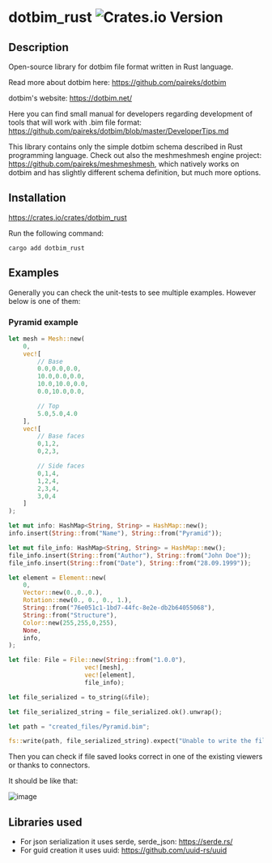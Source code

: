 # dotbim_rust ![Crates.io Version](https://img.shields.io/crates/v/dotbim_rust)

## Description

Open-source library for dotbim file format written in Rust language.

Read more about dotbim here: https://github.com/paireks/dotbim

dotbim's website: https://dotbim.net/

Here you can find small manual for developers regarding development of tools that will work with .bim file format: https://github.com/paireks/dotbim/blob/master/DeveloperTips.md

This library contains only the simple dotbim schema described in Rust programming language. Check out also the meshmeshmesh engine project: https://github.com/paireks/meshmeshmesh, which natively works on dotbim and has slightly different schema definition, but much more options.

## Installation

https://crates.io/crates/dotbim_rust

Run the following command:

```text
cargo add dotbim_rust
```

## Examples

Generally you can check the unit-tests to see multiple examples. However below is one of them:

### Pyramid example

```rust
let mesh = Mesh::new(
    0,
    vec![
        // Base
        0.0,0.0,0.0,
        10.0,0.0,0.0,
        10.0,10.0,0.0,
        0.0,10.0,0.0,

        // Top
        5.0,5.0,4.0
    ],
    vec![
        // Base faces
        0,1,2,
        0,2,3,

        // Side faces
        0,1,4,
        1,2,4,
        2,3,4,
        3,0,4
    ]
);

let mut info: HashMap<String, String> = HashMap::new();
info.insert(String::from("Name"), String::from("Pyramid"));

let mut file_info: HashMap<String, String> = HashMap::new();
file_info.insert(String::from("Author"), String::from("John Doe"));
file_info.insert(String::from("Date"), String::from("28.09.1999"));

let element = Element::new(
    0,
    Vector::new(0.,0.,0.),
    Rotation::new(0., 0., 0., 1.),
    String::from("76e051c1-1bd7-44fc-8e2e-db2b64055068"),
    String::from("Structure"),
    Color::new(255,255,0,255),
    None,
    info,
);

let file: File = File::new(String::from("1.0.0"),
                     vec![mesh],
                     vec![element],
                     file_info);

let file_serialized = to_string(&file);

let file_serialized_string = file_serialized.ok().unwrap();

let path = "created_files/Pyramid.bim";

fs::write(path, file_serialized_string).expect("Unable to write the file");
```

Then you can check if file saved looks correct in one of the existing viewers or thanks to connectors.

It should be like that:

![image](https://user-images.githubusercontent.com/47977819/154712470-aa4b5b44-3e23-4306-8a53-46d37494a52d.png)

## Libraries used

- For json serialization it uses serde, serde_json: https://serde.rs/
- For guid creation it uses uuid: https://github.com/uuid-rs/uuid
